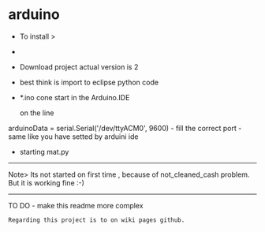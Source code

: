 # arduino

- To install > 
- 
- Download project actual version is 2
 
 - best think is import to eclipse python code
 - *.ino cone start in the Arduino.IDE 
  
   on the line 
  
  arduinoData = serial.Serial('/dev/ttyACM0', 9600)    - fill the correct port - same like you have setted
  by arduini ide                                                            
 
  - starting mat.py
  
  ---------------------------------------
   Note> Its not started on first time , because of not_cleaned_cash problem.
   But it is working fine :-)
   
   ----------------------------------------
   
   TO DO - make this readme more complex

    Regarding this project is to on wiki pages github.
    
    
